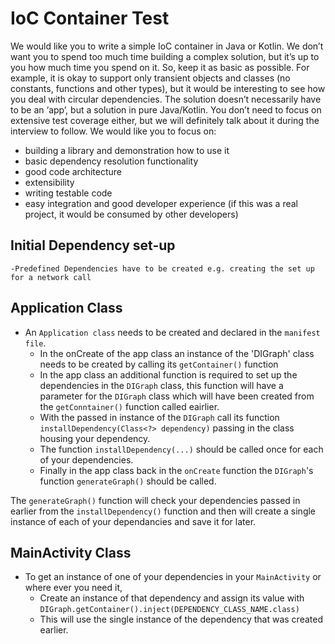 # IoC Container Test
We would like you to write a simple IoC container in Java or Kotlin. We don’t want you to spend too much time building a complex solution, but it’s up to you how much time you spend on it. So, keep it as basic as possible. For example, it is okay to support only transient objects and classes (no constants, functions and other types), but it would be interesting to see how you deal with circular dependencies. The solution doesn’t necessarily have to be an ‘app’, but a solution in pure Java/Kotlin. You don’t need to focus on extensive test coverage either, but we will definitely talk about it during the interview to follow.
We would like you to focus on:
- building a library and demonstration how to use it
- basic dependency resolution functionality
- good code architecture
- extensibility
- writing testable code
- easy integration and good developer experience (if this was a real project, it would be consumed by other developers)

## Initial Dependency set-up
    -Predefined Dependencies have to be created e.g. creating the set up for a network call

## Application Class
- An ``Application class`` needs to be created and declared in the ``manifest file``.
    - In the onCreate of the app class an instance of the 'DIGraph' class needs to be created by calling its ``getContainer()`` function
    - In the app class an additional function is required to set up the dependencies in the ``DIGraph`` class, this function will have a parameter for the ``DIGraph`` class which will have been created from the ``getConntainer()`` function called eairlier.
    - With the passed in instance of the ``DIGraph`` call its function ``installDependency(Class<?> dependency)`` passing in the class housing your dependency.
    - The function ``installDependency(...)`` should be called once for each of your dependencies.
    - Finally in the app class back in the ``onCreate`` function the ``DIGraph``'s function ``generateGraph()`` should be called.

The ``generateGraph()`` function will check your dependencies passed in earlier from the ``installDependency()`` function and then will create a single instance of each of your dependancies and save it for later.

## MainActivity Class
- To get an instance of one of your dependencies in your ``MainActivity`` or where ever you need it,
    - Create an instance of that dependency and assign its value with ``DIGraph.getContainer().inject(DEPENDENCY_CLASS_NAME.class)``
    - This will use the single instance of the dependency that was created earlier.